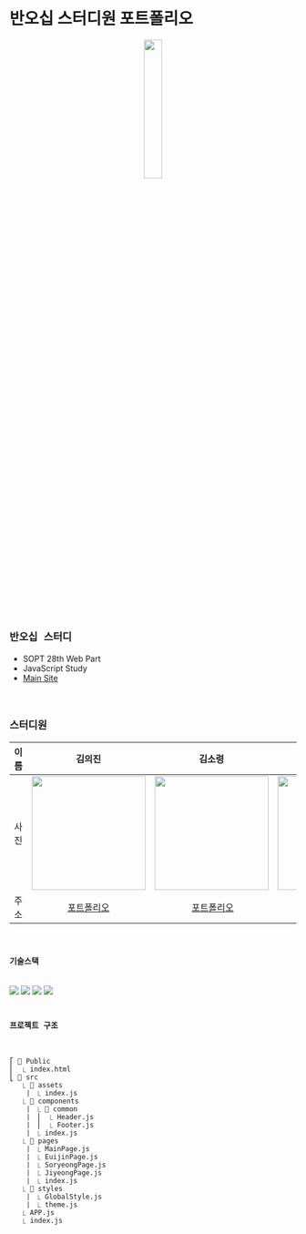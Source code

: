 # 반오십 스터디원 포트폴리오

<p align="center">
<img src="https://user-images.githubusercontent.com/24906022/123024697-6db5d680-d414-11eb-8733-157a63bbf3b9.png" width=25%>
</p>

<br/>

## `반오십 스터디`

- SOPT 28th Web Part
- JavaScript Study
- [Main Site](https://github.com/facebook/create-react-app)

<br/>

## `스터디원`

| 이름 |                                                                                                                                                                                                                                    김의진                                                                                                                                                                                                                                     |                                                                                                                                                                                                                                                 김소령                                                                                                                                                                                                                                                  |                                                                                                                                                                                                                                    현지영                                                                                                                                                                                                                                     |
| :--: | :---------------------------------------------------------------------------------------------------------------------------------------------------------------------------------------------------------------------------------------------------------------------------------------------------------------------------------------------------------------------------------------------------------------------------------------------------------------------------: | :-----------------------------------------------------------------------------------------------------------------------------------------------------------------------------------------------------------------------------------------------------------------------------------------------------------------------------------------------------------------------------------------------------------------------------------------------------------------------------------------------------: | :---------------------------------------------------------------------------------------------------------------------------------------------------------------------------------------------------------------------------------------------------------------------------------------------------------------------------------------------------------------------------------------------------------------------------------------------------------------------------: |
| 사진 | <img src="https://s3.us-west-2.amazonaws.com/secure.notion-static.com/6342bdba-6db4-4085-a907-2798686c0485/Untitled.png?X-Amz-Algorithm=AWS4-HMAC-SHA256&X-Amz-Credential=AKIAT73L2G45O3KS52Y5%2F20210522%2Fus-west-2%2Fs3%2Faws4_request&X-Amz-Date=20210522T161653Z&X-Amz-Expires=86400&X-Amz-Signature=a5698614561f167515e1277049cac2f4ebdc64a184065d8dc92bc924e4108a1d&X-Amz-SignedHeaders=host&response-content-disposition=filename%20%3D%22Untitled.png%22" width=200> | <img src="https://s3.us-west-2.amazonaws.com/secure.notion-static.com/8e7f2a4e-248b-43fc-b021-9473cfc2d6da/shareImage_1617585084.jpg?X-Amz-Algorithm=AWS4-HMAC-SHA256&X-Amz-Credential=AKIAT73L2G45O3KS52Y5%2F20210522%2Fus-west-2%2Fs3%2Faws4_request&X-Amz-Date=20210522T161219Z&X-Amz-Expires=86400&X-Amz-Signature=62d0ee51b4ba37147668deebab63b5e033929820c8d49412a0195fcf2c9165f6&X-Amz-SignedHeaders=host&response-content-disposition=filename%20%3D%22shareImage_1617585084.jpg%22" width=200> | <img src="https://s3.us-west-2.amazonaws.com/secure.notion-static.com/35b6b531-b97c-4bd3-921f-ef243ad10931/Untitled.png?X-Amz-Algorithm=AWS4-HMAC-SHA256&X-Amz-Credential=AKIAT73L2G45O3KS52Y5%2F20210522%2Fus-west-2%2Fs3%2Faws4_request&X-Amz-Date=20210522T162245Z&X-Amz-Expires=86400&X-Amz-Signature=66db4d4b7361738cba1f873992ced4d62b4183b226e9722932c90909f848adab&X-Amz-SignedHeaders=host&response-content-disposition=filename%20%3D%22Untitled.png%22" width=200> |
| 주소 |                                                                                                                                                                                                                      [포트폴리오](http://localhost:3000)                                                                                                                                                                                                                      |                                                                                                                                                                                                                                &nbsp;[포트폴리오](http://localhost:3000)                                                                                                                                                                                                                                |                                                                                                                                                                                                                   &nbsp;[포트폴리오](http://localhost:3000)                                                                                                                                                                                                                   |

<br/>

### `기술스택`

<br/>
<img src="https://img.shields.io/badge/HTML5-E34F26?style=flat-square&logo=HTML5&logoColor=white"/>
<img src="https://img.shields.io/badge/CSS3-1572B6?style=flat-square&logo=CSS3&logoColor=white"/>
<img src="https://img.shields.io/badge/JavaScript-F7DF1E?style=flat-square&logo=JavaScript&logoColor=white"/>
<img src="https://img.shields.io/badge/react-61DAFB?style=flat-square&logo=react&logoColor=black">

<br/>
<br/>

### `프로젝트 구조`

<br/>

```
⎡ 📁 Public
⎜  ⎿ index.html
⎣ 📁 src
   ⎿ 📁 assets
   ⎹  ⎿ index.js
   ⎿ 📁 components
   ⎹  ⎿ 📁 common
   ⎹  ⎮  ⎿ Header.js
   ⎹  ⎮  ⎿ Footer.js
   ⎹  ⎿ index.js
   ⎿ 📁 pages
   ⎹  ⎿ MainPage.js
   ⎹  ⎿ EuijinPage.js
   ⎹  ⎿ SoryeongPage.js
   ⎹  ⎿ JiyeongPage.js
   ⎹  ⎿ index.js
   ⎿ 📁 styles
   ⎹  ⎿ GlobalStyle.js
   ⎹  ⎿ theme.js
   ⎿ APP.js
   ⎿ index.js
```
